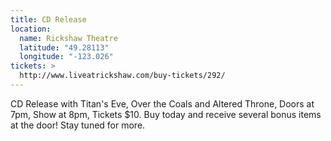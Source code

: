 ```yaml
---
title: CD Release
location:
  name: Rickshaw Theatre
  latitude: "49.28113"
  longitude: "-123.026"
tickets: >
  http://www.liveatrickshaw.com/buy-tickets/292/
---
```

CD Release with Titan's Eve, Over the Coals and Altered Throne, Doors at 7pm, Show at 8pm, Tickets $10. Buy today and receive several bonus items at the door! Stay tuned for more.